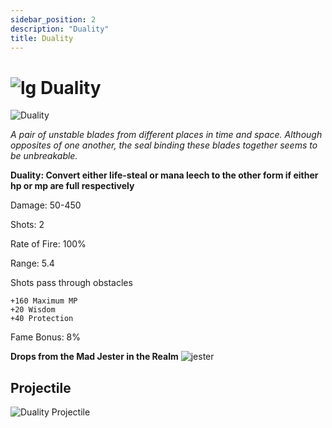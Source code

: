 ```yaml
---
sidebar_position: 2
description: "Duality"
title: Duality
---
```


# ![lg](https://cdn.discordapp.com/attachments/1026159786313650256/1045193424116133948/Legendary_Bag.png) Duality

![Duality](https://vwiki.valorserver.com/api/item/picture/Duality)

<i>A pair of unstable blades from different places in time and space. Although opposites of one another, the seal binding these blades together seems to be unbreakable.</i>

**Duality: Convert either life-steal or mana leech to the other form if either hp or mp are full respectively**


Damage: 50-450 

Shots: 2

Rate of Fire: 100%

Range: 5.4

Shots pass through obstacles

    +160 Maximum MP
    +20 Wisdom
    +40 Protection

Fame Bonus: 8%

**Drops from the Mad Jester in the Realm** ![jester](https://cdn.discordapp.com/attachments/1107378591026655272/1107464343450304562/image_3.png)

## Projectile

![Duality Projectile](https://cdn.discordapp.com/attachments/1160376179996496013/1170803458677416017/duality.gif?ex=6591bdb1&is=657f48b1&hm=2009fde66dc1364880d22bc8714272784e6bddcc0abef30db0355ae37af222fa&)
